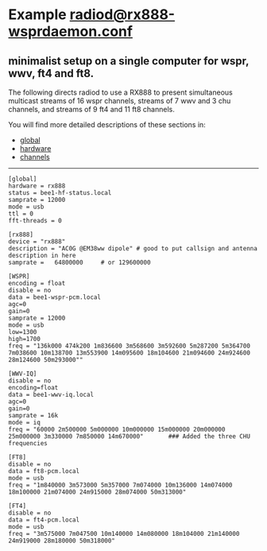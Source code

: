 # Example radiod@rx888-wsprdaemon.conf

## minimalist setup on a single computer for wspr, wwv, ft4 and ft8.

The following directs radiod to use a RX888 to present simultaneous multicast streams of 16 wspr channels, streams of 7 wwv and 3 chu channels, and streams of 9 ft4 and 11 ft8 channels.

You will find more detailed descriptions of these sections in:
- [global](./global.md)
- [hardware](./hardware.md)
- [channels](./channels.md)

---

```
[global]
hardware = rx888 
status = bee1-hf-status.local 
samprate = 12000  
mode = usb        
ttl = 0           
fft-threads = 0

[rx888]
device = "rx888" 
description = "AC0G @EM38ww dipole" # good to put callsign and antenna description in here
samprate =   64800000     # or 129600000

[WSPR]
encoding = float
disable = no
data = bee1-wspr-pcm.local
agc=0
gain=0
samprate = 12000
mode = usb
low=1300
high=1700
freq = "136k000 474k200 1m836600 3m568600 3m592600 5m287200 5m364700 7m038600 10m138700 13m553900 14m095600 18m104600 21m094600 24m924600 28m124600 50m293000""

[WWV-IQ]
disable = no
encoding=float
data = bee1-wwv-iq.local
agc=0
gain=0
samprate = 16k
mode = iq
freq = "60000 2m500000 5m000000 10m000000 15m000000 20m000000 25m000000 3m330000 7m850000 14m670000"       ### Added the three CHU frequencies

[FT8]
disable = no
data = ft8-pcm.local
mode = usb
freq = "1m840000 3m573000 5m357000 7m074000 10m136000 14m074000 18m100000 21m074000 24m915000 28m074000 50m313000"

[FT4]
disable = no
data = ft4-pcm.local
mode = usb
freq = "3m575000 7m047500 10m140000 14m080000 18m104000 21m140000 24m919000 28m180000 50m318000"
```


